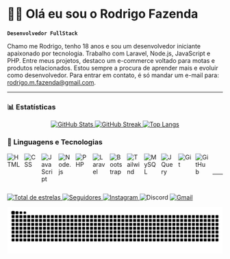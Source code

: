 # 👦🏻 Olá eu sou o Rodrigo Fazenda

**`Desenvolvedor FullStack`**

Chamo me Rodrigo, tenho 18 anos e sou um desenvolvedor iniciante apaixonado por tecnologia. Trabalho com Laravel, Node.js, JavaScript e PHP. Entre meus projetos, destaco um e-commerce voltado para motas e produtos relacionados. Estou sempre a procura de aprender mais e evoluir como desenvolvedor. Para entrar em contato, é só mandar um e-mail para: rodrigo.m.fazenda@gmail.com.

---
### 📊 Estatísticas

<!-- Cartões de estatísticas do GitHub centralizados -->
<p align="center">
  <!-- Cartão de estatísticas principais -->
  <a href="https://github.com/fazenda451">
    <img 
      alt="GitHub Stats" 
      height="180" 
      src="https://github-readme-stats.vercel.app/api?username=fazenda451&show_icons=true&theme=tokyonight&locale=pt-br"
    />
  </a>
  <!-- Cartão de streaks (dias seguidos de contribuição) -->
  <a href="https://github.com/fazenda451">
    <img
      alt="GitHub Streak"
      height="180"
      src="https://streak-stats.demolab.com?user=fazenda451&theme=tokyonight&locale=pt-br"
    />
  </a>
  <!-- Cartão de linguagens mais usadas -->
  <a href="https://github.com/fazenda451?tab=repositories">
    <img
      alt="Top Langs"
      height="180"
      src="https://github-readme-stats.vercel.app/api/top-langs/?username=fazenda451&theme=tokyonight&layout=compact&custom_title=Tecnologias&langs_count=9"
    />
  </a>
</p>
<!-- Fim dos cartões de estatísticas -->

### 🤖 Linguagens e Tecnologias

<img 
    align="left" 
    alt="HTML"
    title="HTML" 
    width="30px" 
    style="padding-right: 10px;" 
    src="https://cdn.jsdelivr.net/gh/devicons/devicon@latest/icons/html5/html5-original.svg" 
/>
<img 
    align="left" 
    alt="CSS" 
    title="CSS"
    width="30px" 
    style="padding-right: 10px;" 
    src="https://cdn.jsdelivr.net/gh/devicons/devicon@latest/icons/css3/css3-original.svg" 
/>
<img 
    align="left" 
    alt="JavaScript" 
    title="JavaScript"
    width="30px" 
    style="padding-right: 10px;" 
    src="https://cdn.jsdelivr.net/gh/devicons/devicon@latest/icons/javascript/javascript-original.svg" 
/>
<img 
    align="left" 
    alt="Node.js" 
    title="Node.js"
    width="30px" 
    style="padding-right: 10px;" 
    src="https://cdn.jsdelivr.net/gh/devicons/devicon@latest/icons/nodejs/nodejs-original.svg" 
/>
<img 
    align="left" 
    alt="PHP" 
    title="PHP"
    width="30px" 
    style="padding-right: 10px;" 
    src="https://cdn.jsdelivr.net/gh/devicons/devicon@latest/icons/php/php-original.svg" 
/>
<img 
    align="left" 
    alt="Laravel" 
    title="Laravel"
    width="30px" 
    style="padding-right: 10px;" 
    src="https://cdn.jsdelivr.net/gh/devicons/devicon@latest/icons/laravel/laravel-original.svg" 
/>
<img 
    align="left" 
    alt="Bootstrap"
    title="Bootstrap" 
    width="30px" 
    style="padding-right: 10px;" 
    src="https://cdn.jsdelivr.net/gh/devicons/devicon@latest/icons/bootstrap/bootstrap-original.svg" 
/>
<img 
    align="left" 
    alt="Tailwind" 
    title="Tailwind"
    width="30px" 
    style="padding-right: 10px;" 
    src="https://cdn.jsdelivr.net/gh/devicons/devicon@latest/icons/tailwindcss/tailwindcss-original.svg" 
/>
<img 
    align="left" 
    alt="MySQL" 
    title="MySQL"
    width="30px" 
    style="padding-right: 10px;" 
    src="https://cdn.jsdelivr.net/gh/devicons/devicon@latest/icons/mysql/mysql-original.svg" 
/>
<img 
    align="left" 
    alt="JQuery" 
    title="JQuery"
    width="30px" 
    style="padding-right: 10px;" 
    src="https://cdn.jsdelivr.net/gh/devicons/devicon@latest/icons/jquery/jquery-original.svg" 
/>
<img 
    align="left" 
    alt="Git" 
    title="Git"
    width="30px" 
    style="padding-right: 10px;" 
    src="https://cdn.jsdelivr.net/gh/devicons/devicon@latest/icons/git/git-original.svg" 
/>
<img 
    align="left" 
    alt="GitHub" 
    title="GitHub"
    width="30px" 
    style="padding-right: 10px;" 
    src="https://cdn.jsdelivr.net/gh/devicons/devicon@latest/icons/github/github-original.svg" 
/>

<br/>
<br/>

---
<br/>
<!--cartoes-->
<p align="left">
    <a href="https://github.com/fazenda451?tab=repositories&sort=stargazers">
        <img 
            alt="Total de estrelas" 
            title="Total de estrelas GitHub" 
            src="https://custom-icon-badges.demolab.com/github/stars/fazenda451?color=55960c&style=for-the-badge&labelColor=488207&logo=star&label=estrelas"
        />
    </a>
    <a href="https://github.com/fazenda451?tab=followers">
        <img 
            alt="Seguidores" 
            title="Me siga no GitHub" 
            src="https://custom-icon-badges.demolab.com/github/followers/fazenda451?color=236ad3&labelColor=1155ba&style=for-the-badge&logo=github&label=Seguidores&logoColor=white"
        />
    </a>
    <!-- Instagram -->
    <a href="https://www.instagram.com/fazenda.451/" target="_blank">
        <img alt="Instagram" title="Instagram" src="https://img.shields.io/badge/Instagram-E4405F?style=for-the-badge&logo=instagram&logoColor=white" />
    </a>
    <!-- Discord (não é link direto, mas mostra o user) -->
    <img alt="Discord" title="Discord: fazenda451" src="https://img.shields.io/badge/Discord-5865F2?style=for-the-badge&logo=discord&logoColor=white" />
    <!-- Gmail -->
    <a href="mailto:rodrigo.m.fazenda@gmail.com">
        <img alt="Gmail" title="Gmail" src="https://img.shields.io/badge/Gmail-D14836?style=for-the-badge&logo=gmail&logoColor=white" />
    </a>
</p>
<img src="https://raw.githubusercontent.com/fazenda451/fazenda451/output/snake.svg" alt="Snake animation" />
